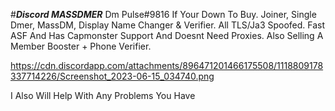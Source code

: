 #***Discord MASSDMER***
Dm Pulse#9816 If Your Down To Buy. Joiner, Single Dmer, MassDM, Display Name Changer &amp; Verifier. All TLS/Ja3 Spoofed. Fast ASF And Has Capmonster Support And Doesnt Need Proxies. Also Selling A Member Booster + Phone Verifier.

https://cdn.discordapp.com/attachments/896471201466175508/1118809178337714226/Screenshot_2023-06-15_034740.png

I Also Will Help With Any Problems You Have
